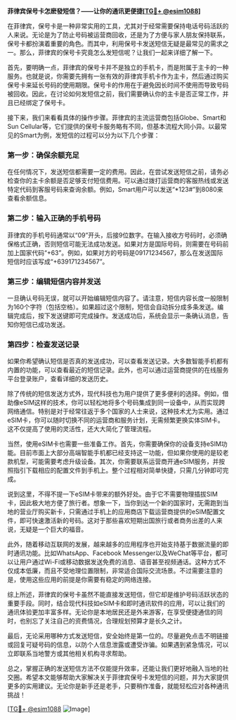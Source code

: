**菲律宾保号卡怎麽發短信？——让你的通讯更便捷[[TG💪+ @esim1088](https://t.me/s/esim1088)]**

在菲律宾，保号卡是一种非常实用的工具，尤其对于经常需要保持电话号码活跃的人来说。无论是为了防止号码被运营商回收，还是为了方便与家人朋友保持联系，保号卡都扮演着重要的角色。而其中，利用保号卡发送短信无疑是最常见的需求之一。那么，菲律宾的保号卡究竟怎么发短信呢？让我们一起来详细了解一下。

首先，要明确一点，菲律宾的保号卡并不是独立的手机卡，而是附属于主卡的一种服务。也就是说，你需要先拥有一张有效的菲律宾手机卡作为主卡，然后通过购买保号卡来延长号码的使用期限。保号卡的作用在于避免因长时间不使用而导致号码被回收。因此，在讨论如何发短信之前，我们需要确认你的主卡是否正常工作，并且已经绑定了保号卡。

接下来，我们来看看具体的操作步骤。菲律宾的主流运营商包括Globe、Smart和Sun Cellular等，它们提供的保号卡服务略有不同，但基本流程大同小异。以最常见的Smart为例，发短信的过程可以分为以下几个步骤：

### 第一步：确保余额充足

在任何情况下，发送短信都需要一定的费用。因此，在尝试发送短信之前，请务必检查你的主卡余额是否足够支付短信费用。可以通过拨打运营商的客服热线或发送特定代码到客服号码来查询余额。例如，Smart用户可以发送“*123#”到8080来查看余额信息。

### 第二步：输入正确的手机号码

菲律宾的手机号码通常以“09”开头，后接9位数字。在输入接收方号码时，必须确保格式正确，否则短信可能无法成功发送。如果对方是国际号码，则需要在号码前加上国家代码“+63”。例如，如果对方的号码是09171234567，那么在发送国际短信时应该写成“+639171234567”。

### 第三步：编辑短信内容并发送

一旦确认号码无误，就可以开始编辑短信内容了。请注意，短信内容长度一般限制为160个字符（包括空格）。如果超过这个限制，短信会自动拆分成多条发送。编辑完成后，按下发送键即可完成操作。发送成功后，系统会显示一条确认消息，告知你短信已成功发送。

### 第四步：检查发送记录

如果你希望确认短信是否真的发送成功，可以查看发送记录。大多数智能手机都有内置的功能，可以查看最近的短信记录。此外，也可以通过运营商提供的在线服务平台登录账户，查看详细的发送历史。

除了传统的短信发送方式外，现代科技也为用户提供了更多便利的选择。例如，借助像eSIM这样的技术，你可以轻松地将多个号码集成到同一设备中，从而实现跨网络通信。特别是对于经常往返于多个国家的人士来说，这种技术尤为实用。通过eSIM卡，你可以随时切换不同的运营商和服务计划，无需频繁更换实体SIM卡。这不仅提高了使用的灵活性，还大大简化了管理流程。

当然，使用eSIM卡也需要一些准备工作。首先，你需要确保你的设备支持eSIM功能。目前市面上大部分高端智能手机都已经支持这一功能，但如果你使用的是较老款机型，可能需要考虑升级设备。其次，你需要联系运营商开通eSIM服务，并按照指引下载相应的配置文件到手机上。整个过程相对简单快捷，只需几分钟即可完成。

说到这里，不得不提一下eSIM卡带来的额外好处。由于它不需要物理插拔SIM卡，因此极大地方便了旅行者。想象一下，当你到达一个新的国家时，无需跑到当地的营业厅购买新卡，只需通过手机上的应用商店下载运营商提供的eSIM配置文件，即可快速激活新的号码。这对于那些喜欢短期出国旅行或者商务出差的人来说，无疑是一个巨大的福音。

此外，随着移动互联网的发展，越来越多的应用程序也开始支持基于数据流量的即时通讯功能。比如WhatsApp、Facebook Messenger以及WeChat等平台，都可以让用户通过Wi-Fi或移动数据发送免费的消息、语音甚至视频通话。这种方式不仅成本低廉，而且不受地理位置限制，非常适合国际交流场景。不过需要注意的是，使用这些应用的前提是你需要有稳定的网络连接。

综上所述，菲律宾的保号卡虽然不能直接发送短信，但它却是维护号码活跃状态的重要手段。同时，结合现代科技如eSIM卡和即时通讯软件的应用，可以让我们的通讯体验更加丰富多样。无论你是本地居民还是外来游客，在享受便捷通信的同时，也别忘了关注自己的资费情况，合理规划预算才是长久之计。

最后，无论采用哪种方式发送短信，安全始终是第一位的。尽量避免点击不明链接或回复可疑号码的信息，以防个人信息泄露或遭受诈骗。如果遇到紧急情况，可以立即联系当地警方或其他相关机构寻求帮助。

总之，掌握正确的发送短信方法不仅能提升效率，还能让我们更好地融入当地的社交圈。希望本文能够帮助大家解决关于菲律宾保号卡发短信的问题，并为大家提供更多的实用建议。无论你是新手还是老手，只要稍作准备，就能轻松应对各种通讯挑战！

[[TG💪+ @esim1088](https://t.me/s/esim1088) ![Image](https://i.postimg.cc/4NQfJmqS/Snipaste-2025-05-13-00-14-12.png)]
